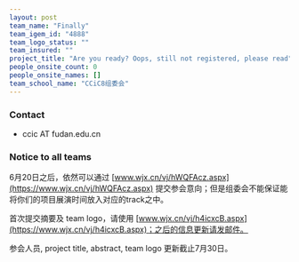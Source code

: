 ```yaml
---
layout: post
team_name: "Finally"
team_igem_id: "4888"
team_logo_status: ""
team_insured: ""
project_title: "Are you ready? Oops, still not registered, please read"
people_onsite_count: 0
people_onsite_names: []
team_school_name: "CCiC8组委会"
---
```



### Contact
* ccic AT fudan.edu.cn

### Notice to all teams

6月20日之后，依然可以通过 [www.wjx.cn/vj/hWQFAcz.aspx](https://www.wjx.cn/vj/hWQFAcz.aspx) 提交参会意向；但是组委会不能保证能将你们的项目展演时间放入对应的track之中。

首次提交摘要及 team logo，请使用 [www.wjx.cn/vj/h4icxcB.aspx](https://www.wjx.cn/vj/h4icxcB.aspx)；之后的信息更新请发邮件。

参会人员, project title, abstract, team logo 更新截止7月30日。

